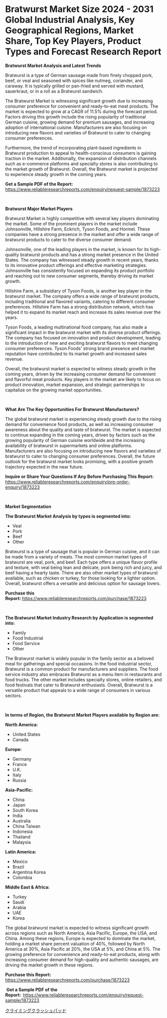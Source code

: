 <p><h1>Bratwurst Market Size 2024 - 2031 Global Industrial Analysis, Key Geographical Regions, Market Share, Top Key Players, Product Types and Forecast Research Report</h1></p><p><strong>Bratwurst Market Analysis and Latest Trends</strong></p>
<p><p>Bratwurst is a type of German sausage made from finely chopped pork, beef, or veal and seasoned with spices like nutmeg, coriander, and caraway. It is typically grilled or pan-fried and served with mustard, sauerkraut, or in a roll as a Bratwurst sandwich.</p><p>The Bratwurst Market is witnessing significant growth due to increasing consumer preference for convenient and ready-to-eat meat products. The market is expected to grow at a CAGR of 11.5% during the forecast period. Factors driving this growth include the rising popularity of traditional German cuisine, growing demand for premium sausages, and increasing adoption of international cuisine. Manufacturers are also focusing on introducing new flavors and varieties of Bratwurst to cater to changing consumer preferences.</p><p>Furthermore, the trend of incorporating plant-based ingredients in Bratwurst production to appeal to health-conscious consumers is gaining traction in the market. Additionally, the expansion of distribution channels such as e-commerce platforms and specialty stores is also contributing to the market growth of Bratwurst. Overall, the Bratwurst market is projected to experience steady growth in the coming years.</p></p>
<p><strong>Get a Sample PDF of the Report:&nbsp;</strong> <a href="https://www.reliableresearchreports.com/enquiry/request-sample/1873223">https://www.reliableresearchreports.com/enquiry/request-sample/1873223</a></p>
<p>&nbsp;</p>
<p><strong>Bratwurst Major Market Players</strong></p>
<p><p>Bratwurst Market is highly competitive with several key players dominating the market. Some of the prominent players in the market include Johnsonville, Hillshire Farm, Eckrich, Tyson Foods, and Hormel. These companies have a strong presence in the market and offer a wide range of bratwurst products to cater to the diverse consumer demand.</p><p>Johnsonville, one of the leading players in the market, is known for its high-quality bratwurst products and has a strong market presence in the United States. The company has witnessed steady growth in recent years, thanks to its innovative product offerings and effective marketing strategies. Johnsonville has consistently focused on expanding its product portfolio and reaching out to new consumer segments, thereby driving its market growth.</p><p>Hillshire Farm, a subsidiary of Tyson Foods, is another key player in the bratwurst market. The company offers a wide range of bratwurst products, including traditional and flavored variants, catering to different consumer preferences. Hillshire Farm has a strong distribution network, which has helped it to expand its market reach and increase its sales revenue over the years.</p><p>Tyson Foods, a leading multinational food company, has also made a significant impact in the bratwurst market with its diverse product offerings. The company has focused on innovation and product development, leading to the introduction of new and exciting bratwurst flavors to meet changing consumer preferences. Tyson Foods' strong brand presence and market reputation have contributed to its market growth and increased sales revenue.</p><p>Overall, the bratwurst market is expected to witness steady growth in the coming years, driven by the increasing consumer demand for convenient and flavorful meat products. Key players in the market are likely to focus on product innovation, market expansion, and strategic partnerships to capitalize on the growing market opportunities.</p></p>
<p>&nbsp;</p>
<p><strong>What Are The Key Opportunities For Bratwurst Manufacturers?</strong></p>
<p><p>The global bratwurst market is experiencing steady growth due to the rising demand for convenience food products, as well as increasing consumer awareness about the quality and taste of bratwurst. The market is expected to continue expanding in the coming years, driven by factors such as the growing popularity of German cuisine worldwide and the increasing availability of bratwurst in supermarkets and online platforms. Manufacturers are also focusing on introducing new flavors and varieties of bratwurst to cater to changing consumer preferences. Overall, the future outlook for the bratwurst market looks promising, with a positive growth trajectory expected in the near future.</p></p>
<p><strong>Inquire or Share Your Questions If Any Before Purchasing This Report:</strong> <a href="https://www.reliableresearchreports.com/enquiry/pre-order-enquiry/1873223">https://www.reliableresearchreports.com/enquiry/pre-order-enquiry/1873223</a></p>
<p>&nbsp;</p>
<p><strong>Market Segmentation</strong></p>
<p><strong>The Bratwurst Market Analysis by types is segmented into:</strong></p>
<p><ul><li>Veal</li><li>Pork</li><li>Beef</li><li>Other</li></ul></p>
<p><p>Bratwurst is a type of sausage that is popular in German cuisine, and it can be made from a variety of meats. The most common market types of bratwurst are veal, pork, and beef. Each type offers a unique flavor profile and texture, with veal being lean and delicate, pork being rich and juicy, and beef having a hearty taste. There are also other market types of bratwurst available, such as chicken or turkey, for those looking for a lighter option. Overall, bratwurst offers a versatile and delicious option for sausage lovers.</p></p>
<p><strong>Purchase this Report:&nbsp;</strong><a href="https://www.reliableresearchreports.com/purchase/1873223">https://www.reliableresearchreports.com/purchase/1873223</a></p>
<p>&nbsp;</p>
<p><strong>The Bratwurst Market Industry Research by Application is segmented into:</strong></p>
<p><ul><li>Family</li><li>Food Industrial</li><li>Food Service</li><li>Other</li></ul></p>
<p><p>The Bratwurst market is widely popular in the family sector as a beloved meal for gatherings and special occasions. In the food industrial sector, Bratwurst is a common product for manufacturers and suppliers. The food service industry also embraces Bratwurst as a menu item in restaurants and food trucks. The other market includes specialty stores, online retailers, and food festivals that cater to Bratwurst enthusiasts. Overall, Bratwurst is a versatile product that appeals to a wide range of consumers in various sectors.</p></p>
<p>&nbsp;</p>
<p><strong>In terms of Region, the Bratwurst Market Players available by Region are:</strong></p>
<p>
    <p> <strong> North America: </strong>
        <ul>
            <li>United States</li>
            <li>Canada</li>
        </ul>
        </p> 
    <p> <strong> Europe: </strong>
        <ul>
            <li>Germany</li>
            <li>France</li>
            <li>U.K.</li>
            <li>Italy</li>
            <li>Russia</li>
        </ul>
        </p> 
    <p> <strong> Asia-Pacific: </strong>
        <ul>
            <li>China</li>
            <li>Japan</li>
            <li>South Korea</li>
            <li>India</li>
            <li>Australia</li>
            <li>China Taiwan</li>
            <li>Indonesia</li>
            <li>Thailand</li>
            <li>Malaysia</li>
        </ul>
        </p> 
    <p> <strong> Latin America: </strong>
        <ul>
            <li>Mexico</li>
            <li>Brazil</li>
            <li>Argentina Korea</li>
            <li>Colombia</li>
        </ul>
        </p> 
    <p> <strong> Middle East & Africa: </strong>
        <ul>
            <li>Turkey</li>
            <li>Saudi</li>
            <li>Arabia</li>
            <li>UAE</li>
            <li>Korea</li>
        </ul>
    </p>
    </p>
<p><p>The global bratwurst market is expected to witness significant growth across regions such as North America, Asia Pacific, Europe, the USA, and China. Among these regions, Europe is expected to dominate the market, holding a market share percent valuation of 40%, followed by North America at 30%, Asia Pacific at 20%, the USA at 5%, and China at 5%. The growing preference for convenience and ready-to-eat products, along with increasing consumer demand for high-quality and authentic sausages, are driving the market growth in these regions.</p></p>
<p><strong>Purchase this Report: </strong><a href="https://www.reliableresearchreports.com/purchase/1873223">https://www.reliableresearchreports.com/purchase/1873223</a></p>
<p>&nbsp;<strong>Get a Sample PDF of the Report:&nbsp;&nbsp;</strong><a href="https://www.reliableresearchreports.com/enquiry/request-sample/1873223">https://www.reliableresearchreports.com/enquiry/request-sample/1873223</a></p>
<p><strong></strong></p>
<p><p><a href="https://medium.com/@oswaldoavarro768546/%E3%82%AF%E3%83%A9%E3%82%A4%E3%83%9F%E3%83%B3%E3%82%B0%E3%82%AF%E3%83%A9%E3%83%83%E3%82%B7%E3%83%A5%E3%83%91%E3%83%83%E3%83%89%E3%81%AE%E5%B8%82%E5%A0%B4%E3%82%B7%E3%82%A7%E3%82%A2%E3%81%AE%E9%80%B2%E5%8C%96%E3%81%A8%E5%B8%82%E5%A0%B4%E6%88%90%E9%95%B7%E3%81%AE%E3%83%88%E3%83%AC%E3%83%B3%E3%83%892024%E5%B9%B4-2031%E5%B9%B4-5e4e48ba8dfe">クライミングクラッシュパッド</a></p></p>